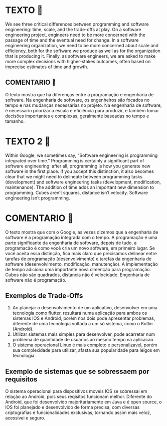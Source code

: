 # TEXTO 📄

We see three critical differences between programming and software engineering: time, scale, and the trade-offs at play. On a software engineering project, engineers need to be more concerned with the passage of time and the eventual need for change. In a software engineering organization, we need to be more concerned about scale and efficiency, both for the software we produce as well as for the organization that is producing it. Finally, as software engineers, we are asked to make more complex decisions with higher-stakes outcomes, often based on imprecise estimates of time and growth.


## COMENTARIO 💬

O texto mostra que há diferenças entre a programação e engenharia de software. Na engenharia de software, os engenheiros são focados no tempo e nas mudanças necessárias no projeto. Na engenharia de software, é necessario priorizar a escala e eficiência para produzir, e também tomar decisões importantes e complexas, geralmente baseadas no tempo e tamanho.


# TEXTO 2 📄

Within Google, we sometimes say, “Software engineering is programming integrated over time.” Programming is certainly a significant part of software engineering: after all, programming is how you generate new software in the first place. If you accept this distinction, it also becomes clear that we might need to delineate between programming tasks (development) and software engineering tasks (development, modification, maintenance). The addition of time adds an important new dimension to programming. Cubes aren’t squares, distance isn’t velocity. Software engineering isn’t programming.

# COMENTARIO 💬

O texto mostra que com o Google, as vezes dizemos que a engenharia de software é a programação integrada com o tempo. A programação é uma parte significante da engenharia de software, depois de tudo, a programacão é como você cria um novo software, em primeiro lugar. Se você aceita essa distinção, fica mais claro que precisamos delinear entre tarefas de programação (desenvolvimento) e tarefas da engenharia de software (desenvolvimento, modificação, manutenção). A implementação de tempo adiciona uma importante nova dimenção para programação. Cubos não são quadrados, distancia não é velocidade. Engenharia de software não é programação.


## Exemplos de Trade-Offs
  1. Ao planejar o desenvolvimento de um aplicativo, desenvolver em uma tecnologia como flutter, resultará numa aplicação para ambos os sistemas IOS e Android, porém nos dois pode apresentar problemas, diferente de uma tecnologia voltada a um só sistema, como o Kotlin (Android).
  2. Utilizar sistemas mais simples para desenvolver, pode acarretar num problema de quantidade de usuarios ao mesmo tempo na aplicacao.
  3. O sistema operacional Linux é mais completo e personalizavel, porém sua complexidade para utilizar, afasta sua popularidade para leigos em tecnologia.

## Exemplo de sistemas que se sobressaem por requisitos

O sistema operacional para dispositivos moveis IOS se sobressai em relação ao Android, pois seus reqisitos funcionam melhor. Diferente do Android, que foi desenvolvido majoritariamente em Java e é open source, o IOS foi planejado e desenvolvido de forma precisa, com diversas criptografias e funcionalidades exclusivas, tornando assim mais veloz, acessivei e seguro.
